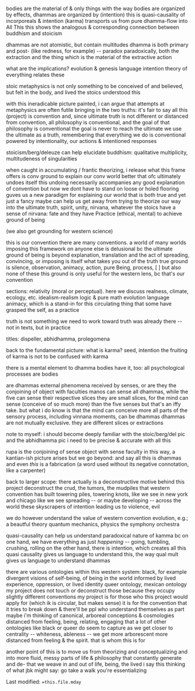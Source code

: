 bodies are the material of & only things with
the way bodies are organized by effects, dhammas are organized by (intention)
this is quasi-causality of incorporeals & intention (karma)
transports us from pure dhamma-flow into All This
this shows the analogous & corresponding connection between buddhism and stoicism

dhammas are not atomistic, but contain multitudes
dhamma is both primary and post- (like redness, for example) -- paradox
paradoxically, both the extraction and the thing which is the material of the extractive action

what are the implications?
evolution & genesis
language
intention theory of everything relates these

stoic metaphysics is not only something to be conceived of and believed, but felt in the body, and lived
the stoics understood this

with this ineradicable picture painted, i can argue that attempts at metaphysics are often futile
bringing in the two truths: it's fair to say all this (project) is convention
and, since ultimate truth is not different or distanced from convention,
all philosophy is conventional, and the goal of that philosophy is conventional
the goal is never to reach the ultimate
we use the ultimate as a truth, remembering that everything we do is conventional
powered by intentionality, our actions & intentioned responses

stoicism/berg/deleuze can help elucidate buddhism:
qualitative multiplicity, multitudeness of singularities

when caught in accumulating / frantic theorizing, i release
what this frame offers is conv ground to explain our conv world better
that ofc ultimately undoes itself
this undoing necessarily accompanies any good explanation of convention
but now we dont have to stand on loose or holed flooring
guves us a new paradigm for explaining our world that is both true and yet just a fancy
maybe can help us get away from trying to theorize our way into the ultimate truth, spirit, unity, nirvana, whatever
the stoics have a sense of nirvana: fate
and they have Practice (ethical, mental) to achieve ground of being

(we also get grounding for western science)

this is our convention
there are many conventions. a world of many worlds
imposing this framework on anyone else is delusional
bc the ultimate ground of being is beyond explanation, translation
and the act of spreading, convincing, or imposing is itself what takes you out of the truth
true ground is silence, observation, animacy, action, pure Being, process, \[ \]
but also none of these
this ground is only useful for the western lens, bc that's our convention

sections:
relativity (moral or perceptual). here we discuss realness, climate, ecology, etc.
idealism-realism
logic & pure math
evolution
language
animacy, which is a stand-in for this circulating thing that some have grasped
the self, as a practice

truth is not something we need to work toward
truth was already there -- not in texts, but in practice

titles: dispeller, abhidhamma, prolegomena

back to the fundamental picture: what is karma? seed, intention
the fruiting of karma is not to be confused with karma

there is a mental element to dhamma
bodies have it, too: all psychological processes are bodies

are dhammas external phenomena received by senses, or are they the conjoining of object with faculties
manos can sense all dhammas, while the five can sense their respective slices
they are small slices, for the mind can sense (conceive of so much more) than the five senses
but that's an iffy take. but what i do know is that the mind can conceive more
all parts of the sensory process, including vinnana moments, can be dhammas
dhammas are not mutually exclusive. they are different slices or extractions

note to myself: i should become deeply familiar with the stoic/berg/del pic and the abhidhamma pic
i need to be precise & accurate with all this

rupa is the conjoining of sense object with sense faculty
in this way, a kantian-ish picture arises
but we go beyond: and say all this is dhammas
and even *this* is a fabrication (a word used without its negative connotation, like a carpenter)

back to larger scope: there actually is a deconstructive motive behind this project
deconstruct the crud, the tumors, the mudpiles that western convention has built
towering piles, towering knots, like we see in new york and chicago
like we see spreading -- or maybe developing -- across the world
these skyscrapers of intention leading us to violence, evil

we do however understand the value of western convention
evolution, e.g.; a beautful theory
quantum mechanics, physics
the symphony orchestra

quasi-causality can help us understand paradoxical nature of kamma
bc on one hand, we have everything as just *happening* -- going, tumbling, crushing, rolling
on the other hand, there is intention, which creates all this
quasi causality gives us language to understand this, the way qual mult gives us language to understand dhammas

there are various ontologies within this western system: black, for example
divergent visions of self-being, of being in the world
informed by lived experience, oppression, or lived identity
queer ontology, mexican ontology
my project does not touch or deconstruct those because they occupy slightly different conventions
my project is for those who this project would apply for (which ik is circular, but makes sense)
it is for the convention that it tries to break down & there'll be ppl who understand themselves as part
maybe i'm thinking of canonical, arboreal conceptions & cosmologies
distanced from feeling, being, relating, engaging
that a lot of other ontologies like black or queer do seem to capture
as we get closer to centrality -- whiteness, ableness -- we get more arborescent
more distanced from feeling & the spirit.
that is whom this is for

another point of this is to
move us from theorizing and conceptualizing and into more fluid, messy parts of life & philosophy
that constantly generate and de-
that we weave in and out of life, being, the lived
i say this thinking of what jbk might say:
go take a walk
you're essentializing

Last modified: `=this.file.mday`